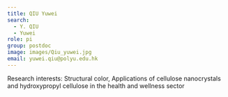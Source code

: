 ```yaml
---
title: QIU Yuwei
search:
  - Y. QIU
  - Yuwei
role: pi
group: postdoc
image: images/Qiu_yuwei.jpg
email: yuwei.qiu@polyu.edu.hk
---
```


Research interests: Structural color, Applications of cellulose nanocrystals and hydroxypropyl cellulose in the health and wellness sector
